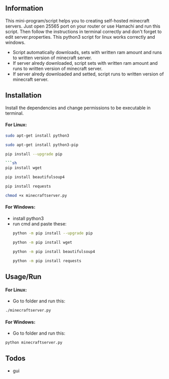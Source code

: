 ## Information
This mini-program/script helps you to creating self-hosted minecraft servers. Just open 25565 port on your router or use Hamachi and run this script. Then follow the instructions in terminal correctly and don't forget to edit server.properties.
This python3 script for linux works correctly and windows.
- Script automatically downloads, sets with written ram amount and runs to written version of minecraft server.
- If server alredy downloaded, script sets with written ram amount and runs to written version of minecraft server.
- If server alredy downloaded and setted, script runs to written version of minecraft server.
## Installation
Install the dependencies and change permissions to be executable in terminal.
#### For Linux:
```sh
sudo apt-get install python3
  ```
  ```sh
  sudo apt-get install python3-pip
  ```
  ```sh
  pip install --upgrade pip
  ```
  ```sh
  ```sh
  pip install wget
  ```
  ```sh
  pip install beautifulsoup4
  ```
  ```sh
  pip install requests
  ```
   ```sh
  chmod +x minecraftserver.py
  ```
#### For Windows:
- install python3
- run cmd and paste these:
  ```sh
  python -m pip install --upgrade pip
  ```
  ```sh
  python -m pip install wget
  ```
  ```sh
  python -m pip install beautifulsoup4
  ```
  ```sh
  python -m pip install requests
  ```

## Usage/Run
  #### For Linux:
  - Go to folder and run this:
   ```sh
  ./minecraftserver.py
  ```
  #### For Windows:
  - Go to folder and run this:
   ```sh
  python minecraftserver.py
  ```
## Todos
 - gui

